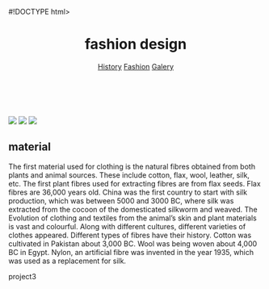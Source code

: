 #!DOCTYPE html>
<html lang-"en">
   <head>
        <meta charset="utf-8" />
         <title>my first page</title> 
         <link rel="styleSheet" href="css/class02.css"/>
   </head>             
      <body>
         <header>
          <h1>fashion design</h1>                  
         <nav> 
            <a href="History.html">History</a>       
            <a href="Fashion.html">Fashion</a>  
            <a href="Galery.html">Galery</a>               
         </nav>
         <br>
         <br>       
         </header>
            <main> 
               <section class="sidebar">
               <img src="css/GUCCI.jpg"/>
               <img src="css/BURBERRY.jpg"/>
               <img src="css/CHANEL.png"/>
            </section>
            <section class="mainsection">
               <h2>material</h2>
               <P>
                  The first material used for clothing is the natural fibres obtained from both plants and animal sources. These
                  include cotton, flax, wool, leather, silk, etc.
                  The first plant fibres used for extracting fibres are from flax seeds. Flax fibres are 36,000 years old. China was
                  the first country to start with silk production, which was between 5000 and 3000 BC, where silk was extracted
                  from the cocoon of the domesticated silkworm and weaved.
                  The Evolution of clothing and textiles from the animal’s skin and plant materials is vast and colourful. Along with
                  different cultures, different varieties of clothes appeared. Different types of fibres have their history.
                  Cotton was cultivated in Pakistan about 3,000 BC. Wool was being woven about 4,000 BC in Egypt. Nylon, an
                  artificial fibre was invented in the year 1935, which was used as a replacement for silk.
               </P>
            </section>
         </main>
   </body>
</html>
 project3
